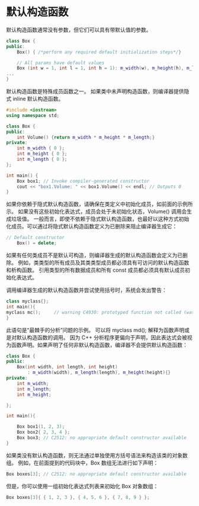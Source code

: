 # 默认构造函数

默认构造函数通常没有参数，但它们可以具有带默认值的参数。

```cpp
class Box {
public:
    Box() { /*perform any required default initialization steps*/}

    // All params have default values
    Box (int w = 1, int l = 1, int h = 1): m_width(w), m_height(h), m_length(l){}
...
}
```

默认构造函数是特殊成员函数之一。 如果类中未声明构造函数，则编译器提供隐式 inline 默认构造函数。

```cpp
#include <iostream>
using namespace std;

class Box {
public:
    int Volume() {return m_width * m_height * m_length;}
private:
    int m_width { 0 };
    int m_height { 0 };
    int m_length { 0 };
};

int main() {
    Box box1; // Invoke compiler-generated constructor
    cout << "box1.Volume: " << box1.Volume() << endl; // Outputs 0
}
```

如果你依赖于隐式默认构造函数，请确保在类定义中初始化成员，如前面的示例所示。 如果没有这些初始化表达式，成员会处于未初始化状态，Volume() 调用会生成垃圾值。 一般而言，即使不依赖于隐式默认构造函数，也最好以这种方式初始化成员。可以通过将隐式默认构造函数定义为已删除来阻止编译器生成它：

```cpp
// Default constructor
    Box() = delete;
```

如果有任何类成员不是默认可构造，则编译器生成的默认构造函数会定义为已删除。 例如，类类型的所有成员及其类类型成员都必须具有可访问的默认构造函数和析构函数。 引用类型的所有数据成员和所有 const 成员都必须具有默认成员初始化表达式。

调用编译器生成的默认构造函数并尝试使用括号时，系统会发出警告：

```cpp
class myclass{};
int main(){
myclass mc();     // warning C4930: prototyped function not called (was a variable definition intended?)
}
```

此语句是“最棘手的分析”问题的示例。 可以将 myclass md(); 解释为函数声明或是对默认构造函数的调用。 因为 C++ 分析程序更偏向于声明，因此表达式会被视为函数声明。如果声明了任何非默认构造函数，编译器不会提供默认构造函数：

```cpp
class Box {
public:
    Box(int width, int length, int height)
        : m_width(width), m_length(length), m_height(height){}
private:
    int m_width;
    int m_length;
    int m_height;

};

int main(){

    Box box1(1, 2, 3);
    Box box2{ 2, 3, 4 };
    Box box3; // C2512: no appropriate default constructor available
}
```

如果类没有默认构造函数，则无法通过单独使用方括号语法来构造该类的对象数组。 例如，在前面提到的代码块中，Box 数组无法进行如下声明：

```cpp
Box boxes[3]; // C2512: no appropriate default constructor available
```

但是，你可以使用一组初始化表达式列表来初始化 Box 对象数组：

```cpp
Box boxes[3]{ { 1, 2, 3 }, { 4, 5, 6 }, { 7, 8, 9 } };
```
